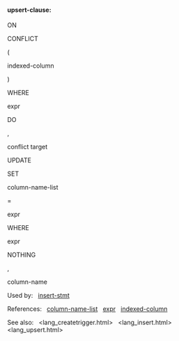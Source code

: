 #### upsert\-clause:








ON



CONFLICT



(



indexed\-column



)



WHERE



expr





DO





,



conflict target





UPDATE



SET



column\-name\-list



\=



expr



WHERE



expr




NOTHING






,








column\-name









Used by:   [insert\-stmt](#insert-stmt)  

References:   [column\-name\-list](#column-name-list)   [expr](#expr)   [indexed\-column](#indexed-column)  

See also:   <lang_createtrigger.html>   <lang_insert.html>   <lang_upsert.html>

